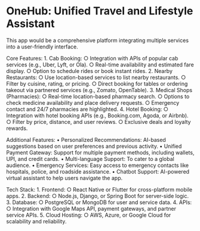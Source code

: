 # OneHub: Unified Travel and Lifestyle Assistant
This app would be a comprehensive platform integrating multiple services into a user-friendly interface. 

Core Features:
    1. Cab Booking:
        ○ Integration with APIs of popular cab services (e.g., Uber, Lyft, or Ola).
        ○ Real-time availability and estimated fare display.
        ○ Option to schedule rides or book instant rides.
    2. Nearby Restaurants:
        ○ Use location-based services to list nearby restaurants.
        ○ Filter by cuisine, rating, or pricing.
        ○ Direct booking for tables or ordering takeout via partnered services (e.g., Zomato, OpenTable).
    3. Medical Shops (Pharmacies):
        ○ Real-time location-based pharmacy search.
        ○ Options to check medicine availability and place delivery requests.
        ○ Emergency contact and 24/7 pharmacies are highlighted.
    4. Hotel Booking:
        ○ Integration with hotel booking APIs (e.g., Booking.com, Agoda, or Airbnb).
        ○ Filter by price, distance, and user reviews.
        ○ Exclusive deals and loyalty rewards.
        
        
Additional Features:
        • Personalized Recommendations: AI-based suggestions based on user preferences and previous activity.
        • Unified Payment Gateway: Support for multiple payment methods, including wallets, UPI, and credit cards.
        • Multi-language Support: To cater to a global audience.
        • Emergency Services: Easy access to emergency contacts like hospitals, police, and roadside assistance.
        • Chatbot Support: AI-powered virtual assistant to help users navigate the app.
    
Tech Stack:
        1. Frontend:
            ○ React Native or Flutter for cross-platform mobile apps.
        2. Backend:
            ○ Node.js, Django, or Spring Boot for server-side logic.
        3. Database:
            ○ PostgreSQL or MongoDB for user and service data.
        4. APIs:
            ○ Integration with Google Maps API, payment gateways, and partner service APIs.
        5. Cloud Hosting:
            ○ AWS, Azure, or Google Cloud for scalability and reliability.
